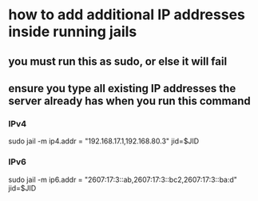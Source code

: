 # how to add additional IP addresses inside running jails
## you must run this as sudo, or else it will fail
## ensure you type all existing IP addresses the server already has when you run this command

### IPv4
sudo jail -m ip4.addr = "192.168.17.1,192.168.80.3" jid=$JID
### IPv6 
sudo jail -m ip6.addr = "2607:17:3::ab,2607:17:3::bc2,2607:17:3::ba:d" jid=$JID


